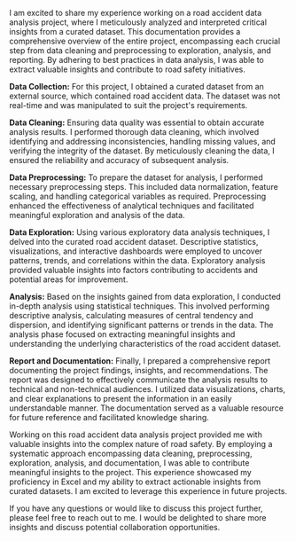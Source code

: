 I am excited to share my experience working on a road accident data analysis project, where I meticulously analyzed and interpreted critical insights from a curated dataset. This documentation provides a comprehensive overview of the entire project, encompassing each crucial step from data cleaning and preprocessing to exploration, analysis, and reporting. By adhering to best practices in data analysis, I was able to extract valuable insights and contribute to road safety initiatives.

**Data Collection:**
For this project, I obtained a curated dataset from an external source, which contained road accident data. The dataset was not real-time and was manipulated to suit the project's requirements.

**Data Cleaning:**
Ensuring data quality was essential to obtain accurate analysis results. I performed thorough data cleaning, which involved identifying and addressing inconsistencies, handling missing values, and verifying the integrity of the dataset. By meticulously cleaning the data, I ensured the reliability and accuracy of subsequent analysis.

**Data Preprocessing:**
To prepare the dataset for analysis, I performed necessary preprocessing steps. This included data normalization, feature scaling, and handling categorical variables as required. Preprocessing enhanced the effectiveness of analytical techniques and facilitated meaningful exploration and analysis of the data.

**Data Exploration:**
Using various exploratory data analysis techniques, I delved into the curated road accident dataset. Descriptive statistics, visualizations, and interactive dashboards were employed to uncover patterns, trends, and correlations within the data. Exploratory analysis provided valuable insights into factors contributing to accidents and potential areas for improvement.

**Analysis:**
Based on the insights gained from data exploration, I conducted in-depth analysis using statistical techniques. This involved performing descriptive analysis, calculating measures of central tendency and dispersion, and identifying significant patterns or trends in the data. The analysis phase focused on extracting meaningful insights and understanding the underlying characteristics of the road accident dataset.

**Report and Documentation:**
Finally, I prepared a comprehensive report documenting the project findings, insights, and recommendations. The report was designed to effectively communicate the analysis results to technical and non-technical audiences. I utilized data visualizations, charts, and clear explanations to present the information in an easily understandable manner. The documentation served as a valuable resource for future reference and facilitated knowledge sharing.

Working on this road accident data analysis project provided me with valuable insights into the complex nature of road safety. By employing a systematic approach encompassing data cleaning, preprocessing, exploration, analysis, and documentation, I was able to contribute meaningful insights to the project. This experience showcased my proficiency in Excel and my ability to extract actionable insights from curated datasets. I am excited to leverage this experience in future projects.

If you have any questions or would like to discuss this project further, please feel free to reach out to me. I would be delighted to share more insights and discuss potential collaboration opportunities.
